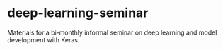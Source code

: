 # deep-learning-seminar
Materials for a bi-monthly informal seminar on deep learning and model development with Keras.
